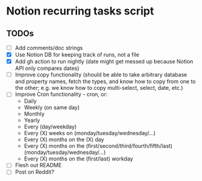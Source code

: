 # Notion recurring tasks script

## TODOs

- [ ] Add comments/doc strings
- [x] Use Notion DB for keeping track of runs, not a file
- [x] Add gh action to run nightly (date might get messed up because Notion API only compares dates)
- [ ] Improve copy functionality (should be able to take arbitrary database and property names, fetch the types, and know
      how to copy from one to the other; e.g. we know how to copy multi-select, select, date, etc.)
- [ ] Improve Cron functionality - cron, or:
  - Daily
  - Weekly (on same day)
  - Monthly
  - Yearly
  - Every (day/weekday)
  - Every (X) weeks on (monday/tuesday/wednesday/...)
  - Every (X) months on the (X) day
  - Every (X) months on the (first/second/third/fourth/fifth/last) (monday/tuesday/wednesday/...)
  - Every (X) months on the (first/last) workday
- [ ] Flesh out README
- [ ] Post on Reddit?
